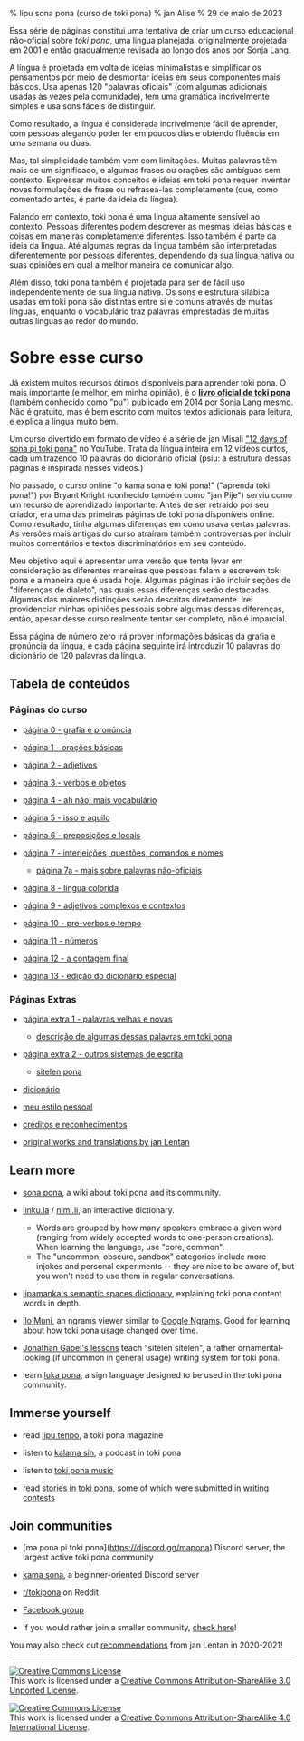 % lipu sona pona (curso de toki pona)
% jan Alise
% 29 de maio de 2023

Essa série de páginas constitui uma tentativa de criar um curso educacional
não-oficial sobre *toki pona*, uma lingua planejada, originalmente projetada em
2001 e então gradualmente revisada ao longo dos anos por Sonja Lang.

A língua é projetada em volta de ideias minimalistas e simplificar os
pensamentos por meio de desmontar ideias em seus componentes mais básicos.
Usa apenas 120 "palavras oficiais" (com algumas adicionais usadas às vezes pela
comunidade), tem uma gramática incrivelmente simples e usa sons fáceis de
distinguir.

Como resultado, a língua é considerada incrivelmente fácil de aprender, com
pessoas alegando poder ler em poucos dias e obtendo fluência em uma semana ou
duas.

Mas, tal simplicidade também vem com limitações. Muitas palavras têm mais de um
significado, e algumas frases ou orações são ambíguas sem contexto. Expressar
muitos conceitos e ideias em toki pona requer inventar novas formulações de
frase ou refraseá-las completamente (que, como comentado antes, é parte da
ideia da língua).

Falando em contexto, toki pona é uma língua altamente sensível ao contexto.
Pessoas diferentes podem descrever as mesmas ideias básicas e coisas em
maneiras completamente diferentes. Isso também é parte da ideia da língua. Até
algumas regras da língua também são interpretadas diferentemente por pessoas
diferentes, dependendo da sua língua nativa ou suas opiniões em qual a melhor
maneira de comunicar algo.

Além disso, toki pona também é projetada para ser de fácil uso independentemente
de sua língua nativa. Os sons e estrutura silábica usadas em toki pona são
distintas entre si e comuns através de muitas línguas, enquanto o vocabulário
traz palavras emprestadas de muitas outras línguas ao redor do mundo.

# Sobre esse curso

Já existem muitos recursos ótimos disponíveis para aprender toki pona. O mais importante (e melhor, em minha opinião), é o 
[**livro oficial de toki pona**](https://tokipona.org/) (também conhecido como
"pu") publicado em 2014 por Sonja Lang mesmo. Não é gratuito, mas é bem escrito
com muitos textos adicionais para leitura, e explica a língua muito bem.

Um curso divertido em formato de vídeo é a série de jan Misali
["12 days of sona pi toki pona"](https://www.youtube.com/watch?v=4L-dvvng4Zc)
no YouTube. Trata da língua inteira em 12 vídeos curtos, cada um trazendo 10
palavras do dicionário oficial (psiu: a estrutura dessas páginas é inspirada
nesses vídeos.)

No passado, o curso online "o kama sona e toki pona!" ("aprenda toki pona!")
por Bryant Knight (conhecido também como "jan Pije") serviu como um recurso de
aprendizado importante. Antes de ser retraido por seu criador, era uma das
primeiras páginas de toki pona disponíveis online. Como resultado, tinha
algumas diferenças em como usava certas palavras. As versões mais antigas do
curso atraíram também controversas por incluir muitos comentários e textos
discriminatórios em seu conteúdo.

Meu objetivo aqui é apresentar uma versão que tenta levar em consideração as 
diferentes maneiras que pessoas falam e escrevem toki pona e a maneira que é 
usada hoje. Algumas páginas irão incluir seções de "diferenças de dialeto", nas 
quais essas diferenças serão destacadas. Algumas das maiores distinções serão 
descritas diretamente. Irei providenciar minhas opiniões pessoais sobre algumas 
dessas diferenças, então, apesar desse curso realmente tentar ser completo, não 
é imparcial.

Essa página de número zero irá prover informações básicas da grafia e pronúncia
da língua, e cada página seguinte irá introduzir 10 palavras do dicionário de
120 palavras da língua.

## Tabela de conteúdos

### Páginas do curso

* [página 0 - grafia e pronúncia](pt/0)

* [página 1 - orações básicas](pt/1)

* [página 2 - adjetivos](pt/2)

* [página 3 - verbos e objetos](pt/3)

* [página 4 - ah não! mais vocabulário](pt/4)

* [página 5 - isso e aquilo](pt/5)

* [página 6 - preposições e locais](pt/6)

* [página 7 - interjeições, questões, comandos e nomes](pt/7)

  * [página 7a - mais sobre palavras não-oficiais](pt/7a)

* [página 8 - língua colorida](pt/8)

* [página 9 - adjetivos complexos e contextos](pt/9)

* [página 10 - pre-verbos e tempo](pt/10)

* [página 11 - números](pt/11)

* [página 12 - a contagem final](pt/12)

* [página 13 - edição do dicionário especial](pt/13)

### Páginas Extras

* [página extra 1 - palavras velhas e novas](pt/x1)
  * [descrição de algumas dessas palavras em toki pona](nimi_pi_pu_ala/)

* [página extra 2 - outros sistemas de escrita](pt/x2)
  * [sitelen pona](sitelen_pona)

* [dicionário](dictionary)

* [meu estilo pessoal](personal_style/)

* [créditos e reconhecimentos](credits/)

* [original works and translations by jan Lentan](lentan)

## Learn more

* [sona pona](https://sona.pona.la), a wiki about toki pona and its community.

* [linku.la](https://linku.la/) / [nimi.li](https://nimi.li/),
  an interactive dictionary.

  * Words are grouped by how many speakers embrace a given word (ranging from
    widely accepted words to one-person creations). When learning the language,
    use "core, common".
  * The "uncommon, obscure, sandbox" categories include more injokes and
    personal experiments -- they are nice to be aware of, but you won't need to
    use them in regular conversations.

* [lipamanka's semantic spaces dictionary](https://lipamanka.gay/essays/dictionary),
  explaining toki pona content words in depth.

* [ilo Muni](https://gregdan3.github.io/ilo-muni/), an ngrams viewer
  similar to [Google Ngrams](https://books.google.com/ngrams/).
  Good for learning about how toki pona usage changed over time.

* [Jonathan Gabel's lessons](https://jonathangabel.com/toki-pona)
  teach "sitelen sitelen", a rather ornamental-looking (if uncommon
  in general usage) writing system for toki pona.

* learn [luka pona](https://luka.pona.la/), a sign language designed
  to be used in the toki pona community.

## Immerse yourself

* read [lipu tenpo](https://liputenpo.org), a toki pona magazine

* listen to [kalama sin](https://www.youtube.com/playlist?list=PLjOmpMyMxd8Qs2mAXcLk817tQy_AQj09u), a podcast in toki pona

<!-- 
  Currently links to a suno pi toki pona music playlist.
  In the future, it would be good to have a permanent link
  for high quality music.
-->
* listen to [toki pona music](https://www.youtube.com/playlist?list=PLeCE5N29ioyUbj_lvYm9IdGJnE2HPacVv)

<!--
  As of 2024, kulupu Lapo is an ongoing project to pool toki pona literature
  into one readily accessible place. The project is in its earliest stages and
  does not warrant being shown here. Hopefully eventually that changes.
-->
* read [stories in toki pona](https://sona.pona.la/wiki/Literature),
  some of which were submitted in [writing contests](https://utala.pona.la)

## Join communities

* \[ma pona pi toki pona\](https://discord.gg/mapona) Discord server,
  the largest active toki pona community

* [kama sona](https://discord.gg/ChC6qtVsSE), a beginner-oriented Discord server

* [r/tokipona](https://reddit.com/r/tokipona) on Reddit

* [Facebook group](https://www.facebook.com/groups/sitelen)

* If you would rather join a smaller community,
  [check here](https://sona.pona.la/wiki/Communities)!

You may also check out [recommendations](/recs_2021/) from jan Lentan in 2020-2021!

---

<a rel="license" href="http://creativecommons.org/licenses/by-sa/3.0/"><img
alt="Creative Commons License" style="border-width:0"
src="https://i.creativecommons.org/l/by-sa/3.0/88x31.png" /></a><br />This work
is licensed under a <a rel="license"
href="http://creativecommons.org/licenses/by-sa/3.0/">Creative Commons
Attribution-ShareAlike 3.0 Unported License</a>.

<a rel="license" href="http://creativecommons.org/licenses/by-sa/4.0/"><img
alt="Creative Commons License" style="border-width:0"
src="https://i.creativecommons.org/l/by-sa/4.0/88x31.png" /></a><br />This work
is licensed under a <a rel="license"
href="http://creativecommons.org/licenses/by-sa/4.0/">Creative Commons
Attribution-ShareAlike 4.0 International License</a>.

